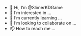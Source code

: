 - 👋 Hi, I’m @SlimerKDGame
- 👀 I’m interested in ...
- 🌱 I’m currently learning ...
- 💞️ I’m looking to collaborate on ...
- 📫 How to reach me ...

<!---
SlimerKDGame/SlimerKDGame is a ✨ special ✨ repository because its `README.md` (this file) appears on your GitHub profile.
You can click the Preview link to take a look at your changes.
--->
